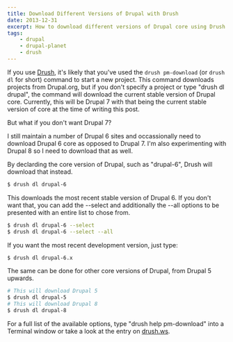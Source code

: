 ```yaml
---
title: Download Different Versions of Drupal with Drush
date: 2013-12-31
excerpt: How to download different versions of Drupal core using Drush.
tags:
    - drupal
    - drupal-planet
    - drush
---
```


If you use
[Drush](https://raw.github.com/drush-ops/drush/master/README.md 'About Drush'),
it's likely that you've used the `drush pm-download` (or `drush dl` for short)
command to start a new project. This command downloads projects from Drupal.org,
but if you don't specify a project or type "drush dl drupal", the command will
download the current stable version of Drupal core. Currently, this will be
Drupal 7 with that being the current stable version of core at the time of
writing this post.

But what if you don't want Drupal 7?

I still maintain a number of Drupal 6 sites and occassionally need to download
Drupal 6 core as opposed to Drupal 7. I'm also experimenting with Drupal 8 so I
need to download that as well.

By declarding the core version of Drupal, such as "drupal-6", Drush will
download that instead.

```bash
$ drush dl drupal-6
```

This downloads the most recent stable version of Drupal 6. If you don't want
that, you can add the --select and additionally the --all options to be
presented with an entire list to chose from.

```bash
$ drush dl drupal-6 --select
$ drush dl drupal-6 --select --all
```

If you want the most recent development version, just type:

```bash
$ drush dl drupal-6.x
```

The same can be done for other core versions of Drupal, from Drupal 5 upwards.

```bash
# This will download Drupal 5
$ drush dl drupal-5
# This will download Drupal 8
$ drush dl drupal-8
```

For a full list of the available options, type "drush help pm-download" into a
Terminal window or take a look at the entry on
[drush.ws](http://drush.ws/#pm-download, 'The entry for pm-download on drush.ws').
